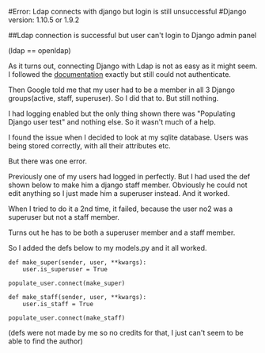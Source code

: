 #Error: Ldap connects with django but login is still unsuccessful
#Django version: 1.10.5 or 1.9.2

##Ldap connection is successful but user can't login to Django admin panel

(ldap == openldap)

As it turns out, connecting Django with Ldap is not as easy as it might seem.
I followed the [documentation](https://pythonhosted.org/django-auth-ldap/index.html) exactly but still could not authenticate.

Then Google told me that my user had to be a member in all 3 Django groups(active, staff, superuser).
So I did that to.
But still nothing.

I had logging enabled but the only thing shown there was "Populating Django user test" and nothing else. So it wasn't much of a help.

I found the issue when I decided to look at my sqlite database. 
Users was being stored correctly, with all their attributes etc. 

But there was one error.

Previously one of my users had logged in perfectly. But I had used the def shown below to make him a django staff member.
Obviously he could not edit anything so I just made him a superuser instead. And it worked. 

When I tried to do it a 2nd time, it failed, because the user no2 was a superuser but not a staff member. 

Turns out he has to be both a superuser member and a staff member.

So I added the defs below to my models.py and it all worked.

```
def make_super(sender, user, **kwargs): 
    user.is_superuser = True 

populate_user.connect(make_super)
```

```
def make_staff(sender, user, **kwargs):
    user.is_staff = True

populate_user.connect(make_staff)
```
(defs were not made by me so no credits for that, I just can't seem to be able to find the author)
